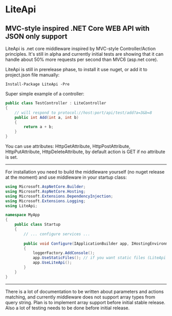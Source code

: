 # LiteApi

## MVC-style inspired .NET Core WEB API with JSON only support

LiteApi is .net core middleware inspired by MVC-style Controller/Action principles.
It's still in alpha and currently initial tests are showing that it can handle about 50% 
more requests per second than MVC6 (asp.net core).

LiteApi is still in prerelease phase, to install it use nuget, or add it to project.json file manually:

```
Install-Package LiteApi -Pre
```

Super simple example of a controller:

``` cs
public class TestController : LiteController
{
    // will respond to protocol://host:port/api/test/add?a=3&b=8
    public int Add(int a, int b)
    {
        return a + b;
    }
}
``` 

You can use attributes: HttpGetAttribute, HttpPostAttribute, HttpPutAttribute, 
HttpDeleteAttribute, by default action is GET if no attribute is set.

---

For installation you need to build the middleware yourself (no nuget release at the moment)
and use middleware in your startup class:

``` cs
using Microsoft.AspNetCore.Builder;
using Microsoft.AspNetCore.Hosting;
using Microsoft.Extensions.DependencyInjection;
using Microsoft.Extensions.Logging;
using LiteApi;

namespace MyApp
{
    public class Startup
    {
        // ... configure services ...
        
        public void Configure(IApplicationBuilder app, IHostingEnvironment env, ILoggerFactory loggerFactory)
        {
            loggerFactory.AddConsole();
            app.UseStaticFiles(); // if you want static files (LiteApi does not support static files by itself)
            app.UseLiteApi();
        }
    }
}
```

---

There is a lot of documentation to be written about parameters and actions matching,
and currently middleware does not support array types from query string. Plan is to
implement array support before initial stable release. Also a lot of testing needs to
be done before initial release.
